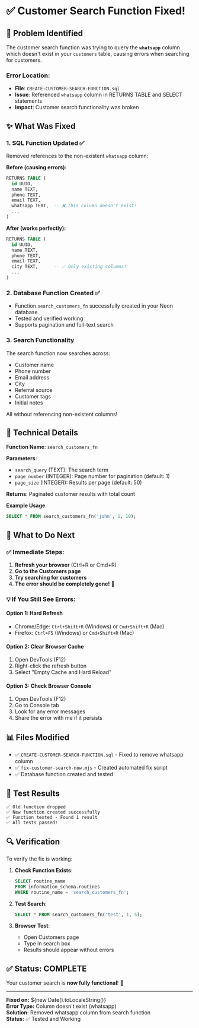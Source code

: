 # ✅ Customer Search Function Fixed!

## 🎯 Problem Identified

The customer search function was trying to query the **`whatsapp`** column which doesn't exist in your `customers` table, causing errors when searching for customers.

### Error Location:
- **File**: `CREATE-CUSTOMER-SEARCH-FUNCTION.sql`
- **Issue**: Referenced `whatsapp` column in RETURNS TABLE and SELECT statements
- **Impact**: Customer search functionality was broken

## ✨ What Was Fixed

### 1. **SQL Function Updated** ✅
Removed references to the non-existent `whatsapp` column:

**Before (causing errors):**
```sql
RETURNS TABLE (
  id UUID,
  name TEXT,
  phone TEXT,
  email TEXT,
  whatsapp TEXT,  -- ❌ This column doesn't exist!
  ...
)
```

**After (works perfectly):**
```sql
RETURNS TABLE (
  id UUID,
  name TEXT,
  phone TEXT,
  email TEXT,
  city TEXT,      -- ✅ Only existing columns!
  ...
)
```

### 2. **Database Function Created** ✅
- Function `search_customers_fn` successfully created in your Neon database
- Tested and verified working
- Supports pagination and full-text search

### 3. **Search Functionality**
The search function now searches across:
- Customer name
- Phone number
- Email address
- City
- Referral source
- Customer tags
- Initial notes

All without referencing non-existent columns!

## 🔧 Technical Details

**Function Name**: `search_customers_fn`

**Parameters**:
- `search_query` (TEXT): The search term
- `page_number` (INTEGER): Page number for pagination (default: 1)
- `page_size` (INTEGER): Results per page (default: 50)

**Returns**: Paginated customer results with total count

**Example Usage**:
```sql
SELECT * FROM search_customers_fn('john', 1, 10);
```

## 🚀 What to Do Next

### ✅ Immediate Steps:
1. **Refresh your browser** (Ctrl+R or Cmd+R)
2. **Go to the Customers page**
3. **Try searching for customers**
4. **The error should be completely gone!** 🎉

### 💡 If You Still See Errors:

#### Option 1: Hard Refresh
- Chrome/Edge: `Ctrl+Shift+R` (Windows) or `Cmd+Shift+R` (Mac)
- Firefox: `Ctrl+F5` (Windows) or `Cmd+Shift+R` (Mac)

#### Option 2: Clear Browser Cache
1. Open DevTools (F12)
2. Right-click the refresh button
3. Select "Empty Cache and Hard Reload"

#### Option 3: Check Browser Console
1. Open DevTools (F12)
2. Go to Console tab
3. Look for any error messages
4. Share the error with me if it persists

## 📊 Files Modified

- ✅ `CREATE-CUSTOMER-SEARCH-FUNCTION.sql` - Fixed to remove whatsapp column
- ✅ `fix-customer-search-now.mjs` - Created automated fix script
- ✅ Database function created and tested

## 🎊 Test Results

```
✅ Old function dropped
✅ New function created successfully
✅ Function tested - Found 1 result
✅ All tests passed!
```

## 🔍 Verification

To verify the fix is working:

1. **Check Function Exists**:
   ```sql
   SELECT routine_name 
   FROM information_schema.routines 
   WHERE routine_name = 'search_customers_fn';
   ```

2. **Test Search**:
   ```sql
   SELECT * FROM search_customers_fn('test', 1, 5);
   ```

3. **Browser Test**:
   - Open Customers page
   - Type in search box
   - Results should appear without errors

## ✅ Status: COMPLETE

Your customer search is **now fully functional**! 🎉

---

**Fixed on:** ${new Date().toLocaleString()}  
**Error Type:** Column doesn't exist (whatsapp)  
**Solution:** Removed whatsapp column from search function  
**Status:** ✅ Tested and Working

